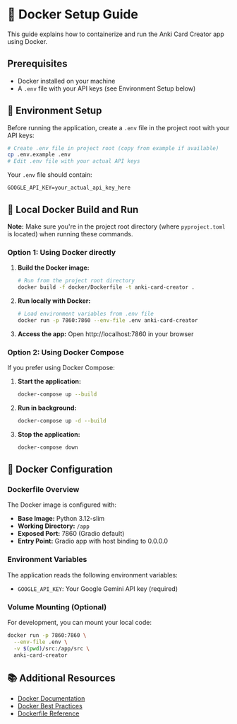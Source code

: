 # 🐳 Docker Setup Guide

This guide explains how to containerize and run the Anki Card Creator app using Docker.

## Prerequisites
- Docker installed on your machine
- A `.env` file with your API keys (see Environment Setup below)

## 🔐 Environment Setup

Before running the application, create a `.env` file in the project root with your API keys:

```bash
# Create .env file in project root (copy from example if available)
cp .env.example .env
# Edit .env file with your actual API keys
```

Your `.env` file should contain:
```
GOOGLE_API_KEY=your_actual_api_key_here
```

## 🚀 Local Docker Build and Run

**Note:** Make sure you're in the project root directory (where `pyproject.toml` is located) when running these commands.

### Option 1: Using Docker directly

1. **Build the Docker image:**
   ```bash
   # Run from the project root directory
   docker build -f docker/Dockerfile -t anki-card-creator .
   ```

2. **Run locally with Docker:**
   ```bash
   # Load environment variables from .env file
   docker run -p 7860:7860 --env-file .env anki-card-creator
   ```

3. **Access the app:**
   Open http://localhost:7860 in your browser

### Option 2: Using Docker Compose

If you prefer using Docker Compose:

1. **Start the application:**
   ```bash
   docker-compose up --build
   ```

2. **Run in background:**
   ```bash
   docker-compose up -d --build
   ```

3. **Stop the application:**
   ```bash
   docker-compose down
   ```

## 🔧 Docker Configuration

### Dockerfile Overview

The Docker image is configured with:
- **Base Image:** Python 3.12-slim
- **Working Directory:** `/app`
- **Exposed Port:** 7860 (Gradio default)
- **Entry Point:** Gradio app with host binding to 0.0.0.0

### Environment Variables

The application reads the following environment variables:
- `GOOGLE_API_KEY`: Your Google Gemini API key (required)

### Volume Mounting (Optional)

For development, you can mount your local code:

```bash
docker run -p 7860:7860 \
  --env-file .env \
  -v $(pwd)/src:/app/src \
  anki-card-creator
```

## 📚 Additional Resources

- [Docker Documentation](https://docs.docker.com/)
- [Docker Best Practices](https://docs.docker.com/develop/dev-best-practices/)
- [Dockerfile Reference](https://docs.docker.com/engine/reference/builder/)
